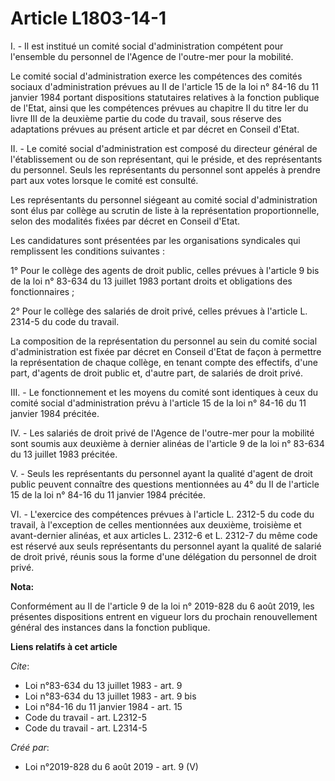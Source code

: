 # Article L1803-14-1

I. - Il est institué un comité social d'administration compétent pour l'ensemble du personnel de l'Agence de l'outre-mer pour
la mobilité.

Le comité social d'administration exerce les compétences des comités sociaux d'administration prévues au II de l'article 15
de la loi n° 84-16 du 11 janvier 1984 portant dispositions statutaires relatives à la fonction publique de l'Etat, ainsi que
les compétences prévues au chapitre II du titre Ier du livre III de la deuxième partie du code du travail, sous réserve des
adaptations prévues au présent article et par décret en Conseil d'Etat.

II. - Le comité social d'administration est composé du directeur général de l'établissement ou de son représentant, qui le
préside, et des représentants du personnel. Seuls les représentants du personnel sont appelés à prendre part aux votes
lorsque le comité est consulté.

Les représentants du personnel siégeant au comité social d'administration sont élus par collège au scrutin de liste à la
représentation proportionnelle, selon des modalités fixées par décret en Conseil d'Etat.

Les candidatures sont présentées par les organisations syndicales qui remplissent les conditions suivantes :

1° Pour le collège des agents de droit public, celles prévues à l'article 9 bis de la loi n° 83-634 du 13 juillet 1983
portant droits et obligations des fonctionnaires ;

2° Pour le collège des salariés de droit privé, celles prévues à l'article L. 2314-5 du code du travail.

La composition de la représentation du personnel au sein du comité social d'administration est fixée par décret en Conseil
d'Etat de façon à permettre la représentation de chaque collège, en tenant compte des effectifs, d'une part, d'agents de
droit public et, d'autre part, de salariés de droit privé.

III. - Le fonctionnement et les moyens du comité sont identiques à ceux du comité social d'administration prévu à l'article
15 de la loi n° 84-16 du 11 janvier 1984 précitée.

IV. - Les salariés de droit privé de l'Agence de l'outre-mer pour la mobilité sont soumis aux deuxième à dernier alinéas de
l'article 9 de la loi n° 83-634 du 13 juillet 1983 précitée.

V. - Seuls les représentants du personnel ayant la qualité d'agent de droit public peuvent connaître des questions
mentionnées au 4° du II de l'article 15 de la loi n° 84-16 du 11 janvier 1984 précitée.

VI. - L'exercice des compétences prévues à l'article L. 2312-5 du code du travail, à l'exception de celles mentionnées aux
deuxième, troisième et avant-dernier alinéas, et aux articles L. 2312-6 et L. 2312-7 du même code est réservé aux seuls
représentants du personnel ayant la qualité de salarié de droit privé, réunis sous la forme d'une délégation du personnel de
droit privé.

**Nota:**

Conformément au II de l'article 9 de la loi n° 2019-828 du 6 août 2019, les présentes dispositions entrent en vigueur lors du
prochain renouvellement général des instances dans la fonction publique.

**Liens relatifs à cet article**

_Cite_:

  - Loi n°83-634 du 13 juillet 1983 - art. 9
  - Loi n°83-634 du 13 juillet 1983 - art. 9 bis
  - Loi n°84-16 du 11 janvier 1984 - art. 15
  - Code du travail - art. L2312-5
  - Code du travail - art. L2314-5

_Créé par_:

  - Loi n°2019-828 du 6 août 2019 - art. 9 (V)
